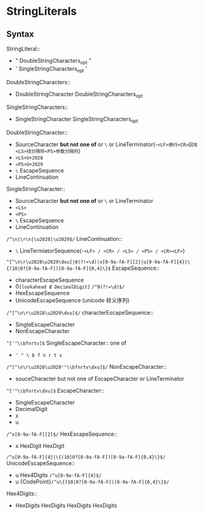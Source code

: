 # StringLiterals

## Syntax

StringLiteral::

- " DoubleStringCharacters<sub>opt</sub> "
- ' SingleStringCharacters<sub>opt</sub> '

DoubleStringCharacters::

- DoubleStringCharacter DoubleStringCharacters<sub>opt</sub>

SingleStringCharacters::

- SingleStringCharacter SingleStringCharacters<sub>opt</sub>

DoubleStringCharacter::

- SourceCharacter **but not one of** or `\` or LineTerminator(-`<LF>换行<CR>回车<LS>线分隔符<PS>参数分隔符`)
- `<LS>U+2028`
- `<PS>U+2029`
- `\` EscapeSequence
- LineContinuation

SingleStringCharacter::

- SourceCharacter **but not one of** or `\` or LineTerminator
- `<LS>`
- `<PS>`
- `\` EscapeSequence
- LineContinuation

`/^\n|\r\n|\u2028|\u2029$/`
LineContinuation::

- `\` LineTermiatorSequence(-`<LF> / <CR> / <LS> / <PS> / <CR><LF>`)

`^[^\n\r\u2028\u2029\dxu]|0(?!=\d)|x[0-9a-fA-F][2]|u[0-9a-fA-F]{4}|\{(10|0?[0-9a-fA-F])[0-9a-fA-F]{0,4}\}$`
EscapeSequence::

- characterEscapeSequence
- 0`[lookahead ∉ DecimalDigit]` `/^0(?!=\d)$/`
- HexEscapeSequence
- UnicodeEscapeSequence (unicode 转义序列)

`/^[^\n\r\u2028\u2029\dxu]$/`
characterEscapeSequence::

- SingleEscapeCharacter
- NonEscapeCharacter

`^['"\\bfnrtv]$`
SingleEscapeCharacter:: one of

- `' " \ b f n r t v`

`/^[^\n\r\u2028\u2029'"\\bfnrtv\dxu]$/`
NonEscapeCharacter::

- souceCharacter but not one of EscapeCharacter or LineTerminator

`^['"\\bfnrtv\dxu]$`
EscapeCharacter::

- SingleEscapeCharacter
- DecimalDigit
- x
- u

`/^x[0-9a-fA-F][2]$/`
HexEscapeSequence::

- x HexDigit HexDigit

`/^u[0-9a-fA-F]{4}|\{(10|0?[0-9a-fA-F])[0-9a-fA-F]{0,4}\}$/`
UnicodeEscapeSequence::

- u Hex4Digits `/^u[0-9a-fA-F]{4}$/`
- u {CodePoint}`/^u\{(10|0?[0-9a-fA-F])[0-9a-fA-F]{0,4}\}$/`

Hex4Digits::

- HexDigits HexDigits HexDigits HexDigits
